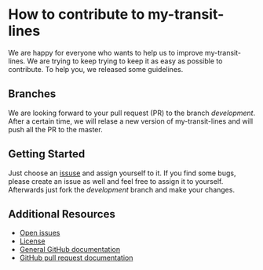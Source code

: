# How to contribute to my-transit-lines

We are happy for everyone who wants to help us to improve my-transit-lines. We are trying to keep trying to keep it as easy as possible to contribute.
To help you, we released some guidelines.

## Branches
We are looking forward to your pull request (PR) to the branch *development*. After a certain time, we will relase a new version of my-transit-lines and will push all the PR to the master.

## Getting Started
Just choose an [issuse](https://github.com/Luensche/my-transit-lines/issues) and assign yourself to it. If you find some bugs, please create an issue as well and feel free to assign it to yourself. Afterwards just fork the *development* branch and make your changes.


## Additional Resources

* [Open issues](https://github.com/Luensche/my-transit-lines/issues)
* [License](LICENSE)
* [General GitHub documentation](https://help.github.com/)
* [GitHub pull request documentation](https://help.github.com/articles/creating-a-pull-request/)
